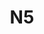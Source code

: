 ---
basin: En-Suite
cudn: true
floor: Second
grade: 8
images: []
living_room: 'Yes'
location: New Court
name: N5
network: Wired and Wireless
title: N5
---